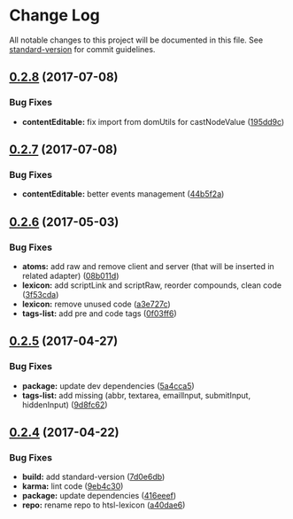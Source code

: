 # Change Log

All notable changes to this project will be documented in this file. See [standard-version](https://github.com/conventional-changelog/standard-version) for commit guidelines.

<a name="0.2.8"></a>
## [0.2.8](https://github.com/nomocas/htsl-lexicon/compare/v0.2.7...v0.2.8) (2017-07-08)


### Bug Fixes

* **contentEditable:** fix import from domUtils for castNodeValue ([195dd9c](https://github.com/nomocas/htsl-lexicon/commit/195dd9c))



<a name="0.2.7"></a>
## [0.2.7](https://github.com/nomocas/htsl-lexicon/compare/v0.2.6...v0.2.7) (2017-07-08)


### Bug Fixes

* **contentEditable:** better events management ([44b5f2a](https://github.com/nomocas/htsl-lexicon/commit/44b5f2a))



<a name="0.2.6"></a>
## [0.2.6](https://github.com/nomocas/htsl/compare/v0.2.5...v0.2.6) (2017-05-03)


### Bug Fixes

* **atoms:** add raw and remove client and server (that will be inserted in related adapter) ([08b011d](https://github.com/nomocas/htsl/commit/08b011d))
* **lexicon:** add scriptLink and scriptRaw, reorder compounds, clean code ([3f53cda](https://github.com/nomocas/htsl/commit/3f53cda))
* **lexicon:** remove unused code ([a3e727c](https://github.com/nomocas/htsl/commit/a3e727c))
* **tags-list:** add pre and code tags ([0f03ff6](https://github.com/nomocas/htsl/commit/0f03ff6))



<a name="0.2.5"></a>
## [0.2.5](https://github.com/nomocas/htsl/compare/v0.2.4...v0.2.5) (2017-04-27)


### Bug Fixes

* **package:** update dev dependencies ([5a4cca5](https://github.com/nomocas/htsl/commit/5a4cca5))
* **tags-list:** add missing (abbr, textarea, emailInput, submitInput, hiddenInput) ([9d8fc62](https://github.com/nomocas/htsl/commit/9d8fc62))



<a name="0.2.4"></a>
## [0.2.4](https://github.com/nomocas/htsl/compare/v0.2.3...v0.2.4) (2017-04-22)


### Bug Fixes

* **build:** add standard-version ([7d0e6db](https://github.com/nomocas/htsl/commit/7d0e6db))
* **karma:** lint code ([9eb4c30](https://github.com/nomocas/htsl/commit/9eb4c30))
* **package:** update dependencies ([416eeef](https://github.com/nomocas/htsl/commit/416eeef))
* **repo:** rename repo to htsl-lexicon ([a40dae6](https://github.com/nomocas/htsl/commit/a40dae6))
